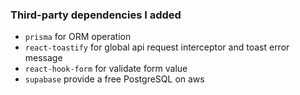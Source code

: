 ### Third-party dependencies I added
- `prisma` for ORM operation
- `react-toastify` for global api request interceptor and toast error message
- `react-hook-form` for validate form value
- `supabase` provide a free PostgreSQL on aws
